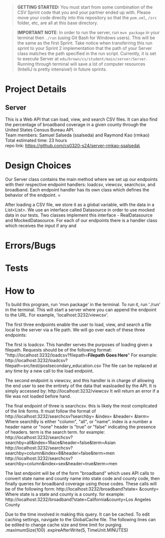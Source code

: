 > **GETTING STARTED:** You must start from some combination of the CSV Sprint code that you and your partner ended up with. Please move your code directly into this repository so that the `pom.xml`, `/src` folder, etc, are all at this base directory.

> **IMPORTANT NOTE**: In order to run the server, run `mvn package` in your terminal then `./run` (using Git Bash for Windows users). This will be the same as the first Sprint. Take notice when transferring this run sprint to your Sprint 2 implementation that the path of your Server class matches the path specified in the run script. Currently, it is set to execute Server at `edu/brown/cs/student/main/server/Server`. Running through terminal will save a lot of computer resources (IntelliJ is pretty intensive!) in future sprints.

# Project Details
## Server 
This is a Web API that can load, view, and search CSV files. It can also find the percentage of broadband coverage in a given county through the United States Census Bureau API. \
Team members: Samuel Salseda (ssalseda) and Raymond Kao (rmkao) \
Total estimated time: 23 hours\
repo link: https://github.com/cs0320-s24/server-rmkao-ssalseda\

# Design Choices
Our Server class contains the main method where we set up our endpoints with their respective endpoint handlers: loadcsv, viewcsv, searchcsv, and broadband. Each endpoint handler has its own class which defines the behavior of the endpoint. =

After loading a CSV file, we store it as a global variable, with the data in a List<List<String>>. We use an interface called Datasource in order to use mocked data in our tests. Two classes implement this interface - RealDatasource and MockedDatasource. For each of our endpoints there is a handler class which receives the input if any and 

# Errors/Bugs

# Tests

# How to
To build this program, run 'mvn package' in the terminal. To run it, run './run' in the terminal. This will start a server where you can append the endpoint to the URL. For example, 'localhost:3232/viewcsv'. 

The first three endpoints enable the user to load, view, and search a file local to the server via a file path. We will go over each of these three endpoints:

The first is loadcsv. This handler serves the purposes of loading given a filepath. Requests should be of the following format:
"http://localhost:3232/loadcsv?filepath=**Filepath Goes Here**"
For example:
http://localhost:3232/loadcsv?filepath=src/test/postsecondary_education.csv
The file can be replaced at any time by a new call to the load endpoint.

The second endpoint is viewcsv, and this handler is in charge of allowing the end user to see the entirety of the data that wasloaded by the API. It is simply accessed by:
http://localhost:3232/viewcsv
It will return an error if a file was not loaded before hand. 

The final endpoint of three is searchcsv. 
this is likely the most complicated of the link forms. It must follow the format of
    http://localhost:3232/searchcsv?searchby=    &index=    &header=    &term=   \
    Where searchBy is either "column", "all", or "name".
    index is a number a header name or "none"
    header is "true" or "false" indicating the presence of headers.
    term is the search term.
    for example:
  http://localhost:3232/searchcsv?searchby=all&index=1Race&header=false&term=Asian
  http://localhost:3232/searchcsv?searchby=column&index=8&header=false&term=men
  http://localhost:3232/searchcsv?searchby=column&index=sex&header=true&term=men

  The last endpoint will be of the form "broadband" which uses API calls to convert state name and county name into state code and county code, then finally queries for broadband coverage using those codes.
  These calls will be of the following form:
  http://localhost:3232/broadband?state=
                                  &county=
  Where state is a state and county is a county.
  for example:
  http://localhost:3232/broadband?state=California&county=Los Angeles County

  Due to the time involved in making this query. It can be cached. To edit caching settings, navigate to the GlobalCache file. 
  The following lines can be edited to change cache size and time limit for purging.
              .maximumSize(100)
            .expireAfterWrite(5, TimeUnit.MINUTES)
  
